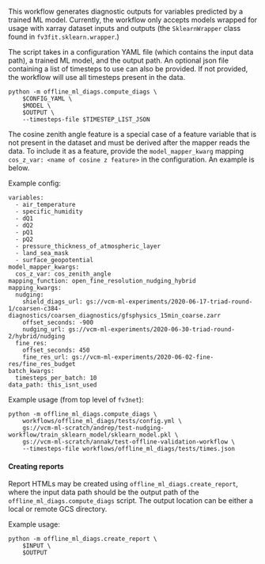 This workflow generates diagnostic outputs for variables predicted by 
a trained ML model. Currently, the workflow only accepts models wrapped 
for usage with xarray dataset inputs and outputs (the `SklearnWrapper` class 
found in `fv3fit.sklearn.wrapper`.) 

The script takes in a configuration YAML file (which contains the input data path), 
a trained ML model, and the output path. An optional json file containing a list 
of timesteps to use can also be provided. If not provided, the workflow will use 
all timesteps present in the data.
```
python -m offline_ml_diags.compute_diags \
    $CONFIG_YAML \
    $MODEL \
    $OUTPUT \
    --timesteps-file $TIMESTEP_LIST_JSON
```

The cosine zenith angle feature is a special case of a feature variable that is not
present in the dataset and must be derived after the mapper reads the data. To include it
as a feature, provide the `model_mapper_kwarg` mapping `cos_z_var: <name of cosine z feature>`
in the configuration. An example is below.


Example config:
```
variables:
  - air_temperature
  - specific_humidity
  - dQ1
  - dQ2
  - pQ1
  - pQ2
  - pressure_thickness_of_atmospheric_layer
  - land_sea_mask
  - surface_geopotential
model_mapper_kwargs:
  cos_z_var: cos_zenith_angle
mapping_function: open_fine_resolution_nudging_hybrid
mapping_kwargs:
  nudging:
    shield_diags_url: gs://vcm-ml-experiments/2020-06-17-triad-round-1/coarsen-c384-diagnostics/coarsen_diagnostics/gfsphysics_15min_coarse.zarr
    offset_seconds: -900
    nudging_url: gs://vcm-ml-experiments/2020-06-30-triad-round-2/hybrid/nudging
  fine_res:
    offset_seconds: 450
    fine_res_url: gs://vcm-ml-experiments/2020-06-02-fine-res/fine_res_budget      
batch_kwargs:
  timesteps_per_batch: 10
data_path: this_isnt_used
```


Example usage (from top level of `fv3net`): 
```
python -m offline_ml_diags.compute_diags \
    workflows/offline_ml_diags/tests/config.yml \
    gs://vcm-ml-scratch/andrep/test-nudging-workflow/train_sklearn_model/sklearn_model.pkl \
    gs://vcm-ml-scratch/annak/test-offline-validation-workflow \
    --timesteps-file workflows/offline_ml_diags/tests/times.json
```

#### Creating reports
Report HTMLs may be created using `offline_ml_diags.create_report`, where the input data path should be
the output path of the `offline_ml_diags.compute_diags` script. The output location can be either a local
or remote GCS directory.

Example usage:
```
python -m offline_ml_diags.create_report \
    $INPUT \
    $OUTPUT 
```